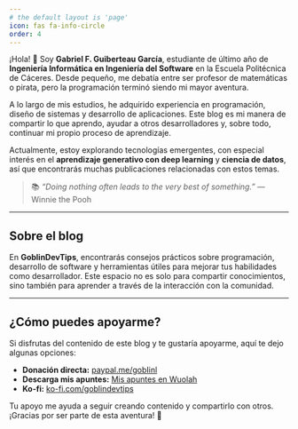 ```yaml
---
# the default layout is 'page'
icon: fas fa-info-circle
order: 4
---
```


¡Hola! 👋 Soy **Gabriel F. Guiberteau García**, estudiante de último año de **Ingeniería Informática en Ingeniería del Software** en la Escuela Politécnica de Cáceres. Desde pequeño, me debatía entre ser profesor de matemáticas o pirata, pero la programación terminó siendo mi mayor aventura.

A lo largo de mis estudios, he adquirido experiencia en programación, diseño de sistemas y desarrollo de aplicaciones. Este blog es mi manera de compartir lo que aprendo, ayudar a otros desarrolladores y, sobre todo, continuar mi propio proceso de aprendizaje.

Actualmente, estoy explorando tecnologías emergentes, con especial interés en el **aprendizaje generativo con deep learning** y **ciencia de datos**, así que encontrarás muchas publicaciones relacionadas con estos temas.

> 📚 *“Doing nothing often leads to the very best of something.”* — Winnie the Pooh

---

## Sobre el blog

En **GoblinDevTips**, encontrarás consejos prácticos sobre programación, desarrollo de software y herramientas útiles para mejorar tus habilidades como desarrollador. Este espacio no es solo para compartir conocimientos, sino también para aprender a través de la interacción con la comunidad.

---

## ¿Cómo puedes apoyarme?

Si disfrutas del contenido de este blog y te gustaría apoyarme, aquí te dejo algunas opciones:

- **Donación directa:** [paypal.me/gobIinl](https://paypal.me/gobIinl)  
- **Descarga mis apuntes:** [Mis apuntes en Wuolah](https://wuolah.com/profile/Goblinl)  
- **Ko-fi:** [ko-fi.com/goblindevtips](https://ko-fi.com/goblindevtips)

Tu apoyo me ayuda a seguir creando contenido y compartirlo con otros. ¡Gracias por ser parte de esta aventura! 🚀

<!-- Añadir el script de Ko-fi -->
<script src='https://storage.ko-fi.com/cdn/scripts/overlay-widget.js'></script>
<script>
  kofiWidgetOverlay.draw('goblindevtips', {
    'type': 'floating-chat',
    'floating-chat.donateButton.text': 'Support me',
    'floating-chat.donateButton.background-color': '#794bc4',
    'floating-chat.donateButton.text-color': '#fff'
  });
</script>